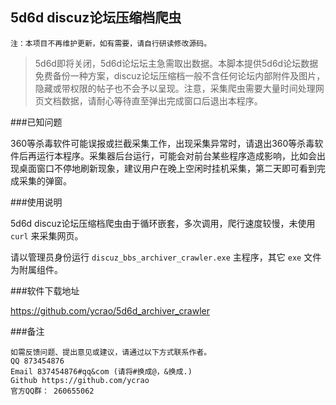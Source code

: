 5d6d discuz论坛压缩档爬虫
----
    注：本项目不再维护更新，如有需要，请自行研读修改源码。
    
>    5d6d即将关闭，5d6d论坛坛主急需取出数据。本脚本提供5d6d论坛数据免费备份一种方案，discuz论坛压缩档一般不含任何论坛内部附件及图片，隐藏或带权限的帖子也不会予以呈现。注意，采集爬虫需要大量时间处理网页文档数据，请耐心等待直至弹出完成窗口后退出本程序。

###已知问题

360等杀毒软件可能误报或拦截采集工作，出现采集异常时，请退出360等杀毒软件后再运行本程序。采集器后台运行，可能会对前台某些程序造成影响，比如会出现桌面窗口不停地刷新现象，建议用户在晚上空闲时挂机采集，第二天即可看到完成采集的弹窗。

###使用说明

5d6d discuz论坛压缩档爬虫由于循环嵌套，多次调用，爬行速度较慢，未使用 `curl` 
来采集网页。

请以管理员身份运行 `discuz_bbs_archiver_crawler.exe` 主程序，其它 `exe` 文件为附属组件。

###软件下载地址
  
https://github.com/ycrao/5d6d_archiver_crawler  

###备注

    如需反馈问题、提出意见或建议，请通过以下方式联系作者。
    QQ 873454876   
    Email 837454876#qq&com (请将#换成@，&换成.)  
    Github https://github.com/ycrao  
    官方QQ群： 260655062
